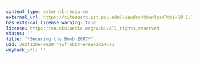 ```yaml
---
content_type: external-resource
external_url: https://citeseerx.ist.psu.edu/viewdoc/download?doi=10.1.1.192.693&rep=rep1&type=pdf
has_external_license_warning: true
license: https://en.wikipedia.org/wiki/All_rights_reserved
status: ''
title: '*Securing the Bomb 2007*'
uid: 3ebf12b6-e828-4a6f-bbb7-e4e8a2ca47a1
wayback_url: ''
---
```

